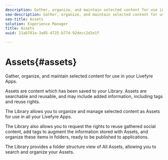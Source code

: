 ```yaml
---
description: Gather, organize, and maintain selected content for use in your Livefyre Apps.
seo-description: Gather, organize, and maintain selected content for use in your Livefyre Apps.
seo-title: Assets
solution: Experience Manager
title: Assets
uuid: 21ab781a-3a05-4725-b77d-92decc2d2e1f

---
```


# Assets{#assets}

Gather, organize, and maintain selected content for use in your Livefyre Apps.

Assets are content which has been saved to your Library. Assets are searchable and reusable, and may include added information, including tags and reuse rights.

The Library allows you to organize and manage selected content as Assets for use in all your Livefyre Apps.

The Library also allows you to request the rights to reuse gathered social content, add tags to augment the information stored with Assets, and organize these items in folders, ready to be published to applications.

The Library provides a folder structure view of All Assets, allowing you to search and organize your Assets.
